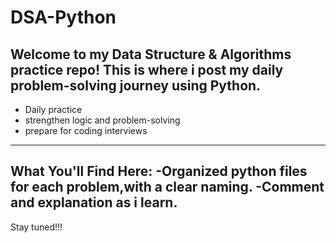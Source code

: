 # DSA-Python
Welcome to my Data Structure & Algorithms practice repo!
This is where i post my daily problem-solving journey using Python.
---
* Daily practice
* strengthen logic and problem-solving
* prepare for coding interviews
---
What You'll Find Here:
-Organized python files for each problem,with a clear naming.
-Comment and explanation as i learn. 
---
Stay tuned!!!
